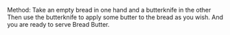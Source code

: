 Method:
Take an empty bread in one hand and a butterknife in the other
Then use the butterknife to apply some butter to the bread as you wish.
And you are ready to serve Bread Butter.